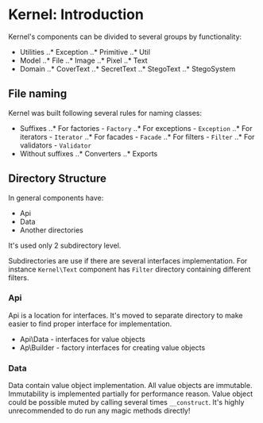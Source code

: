 Kernel: Introduction
====================

Kernel's components can be divided to several groups by functionality:

* Utilities
..* Exception
..* Primitive
..* Util
* Model
..* File
..* Image
..* Pixel
..* Text
* Domain
..* CoverText
..* SecretText
..* StegoText
..* StegoSystem 

File naming
-----------
Kernel was built following several rules for naming classes:

* Suffixes
..* For factories - ``Factory``
..* For exceptions - ``Exception`` 
..* For iterators - ``Iterator``
..* For facades - ``Facade``
..* For filters - ``Filter``
..* For validators - ``Validator`` 
* Without suffixes
..* Converters
..* Exports

Directory Structure
-------------------
In general components have:

* Api
* Data
* Another directories

It's used only 2 subdirectory level.

Subdirectories are use if there are several interfaces implementation.
For instance ``Kernel\Text`` component has ``Filter`` directory containing different filters.

### Api
Api is a location for interfaces. It's moved to separate directory to make easier to find proper interface for implementation.

* Api\Data - interfaces for value objects
* Ap\Builder - factory interfaces for creating value objects


### Data
Data contain value object implementation. All value objects are immutable. Immutability is implemented partially for performance reason.
Value object could be possible muted by calling several times ``__construct``. It's highly unrecommended to do run any magic methods directly!
